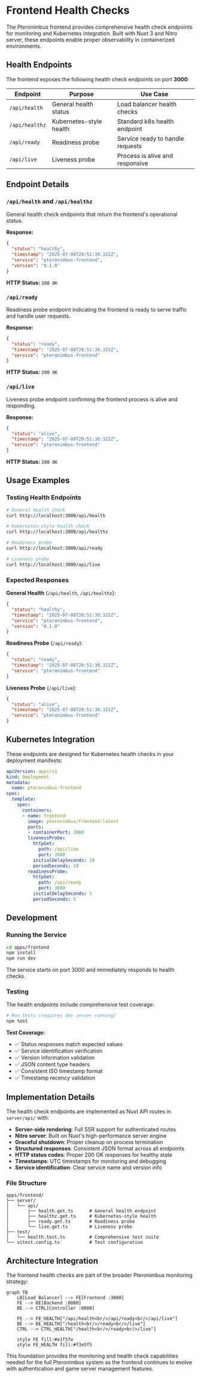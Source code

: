 # Frontend Health Checks

The Pteronimbus frontend provides comprehensive health check endpoints for monitoring and Kubernetes integration. Built with Nuxt 3 and Nitro server, these endpoints enable proper observability in containerized environments.

## Health Endpoints

The frontend exposes the following health check endpoints on port **3000**:

| Endpoint | Purpose | Use Case |
|----------|---------|----------|
| `/api/health` | General health status | Load balancer health checks |
| `/api/healthz` | Kubernetes-style health | Standard k8s health endpoint |
| `/api/ready` | Readiness probe | Service ready to handle requests |
| `/api/live` | Liveness probe | Process is alive and responsive |

## Endpoint Details

### `/api/health` and `/api/healthz`

General health check endpoints that return the frontend's operational status.

**Response:**
```json
{
  "status": "healthy",
  "timestamp": "2025-07-08T20:51:30.321Z",
  "service": "pteronimbus-frontend",
  "version": "0.1.0"
}
```

**HTTP Status:** `200 OK`

### `/api/ready`

Readiness probe endpoint indicating the frontend is ready to serve traffic and handle user requests.

**Response:**
```json
{
  "status": "ready",
  "timestamp": "2025-07-08T20:51:30.321Z",
  "service": "pteronimbus-frontend"
}
```

**HTTP Status:** `200 OK`

### `/api/live`

Liveness probe endpoint confirming the frontend process is alive and responding.

**Response:**
```json
{
  "status": "alive",
  "timestamp": "2025-07-08T20:51:30.321Z",
  "service": "pteronimbus-frontend"
}
```

**HTTP Status:** `200 OK`

## Usage Examples

### Testing Health Endpoints

```bash
# General health check
curl http://localhost:3000/api/health

# Kubernetes-style health check  
curl http://localhost:3000/api/healthz

# Readiness probe
curl http://localhost:3000/api/ready

# Liveness probe  
curl http://localhost:3000/api/live
```

### Expected Responses

**General Health** (`/api/health`, `/api/healthz`):
```json
{
  "status": "healthy",
  "timestamp": "2025-07-08T20:51:30.321Z",
  "service": "pteronimbus-frontend",
  "version": "0.1.0"
}
```

**Readiness Probe** (`/api/ready`):
```json
{
  "status": "ready",
  "timestamp": "2025-07-08T20:51:30.321Z",
  "service": "pteronimbus-frontend"
}
```

**Liveness Probe** (`/api/live`):
```json
{
  "status": "alive",
  "timestamp": "2025-07-08T20:51:30.321Z",
  "service": "pteronimbus-frontend"
}
```

## Kubernetes Integration

These endpoints are designed for Kubernetes health checks in your deployment manifests:

```yaml
apiVersion: apps/v1
kind: Deployment
metadata:
  name: pteronimbus-frontend
spec:
  template:
    spec:
      containers:
      - name: frontend
        image: pteronimbus/frontend:latest
        ports:
        - containerPort: 3000
        livenessProbe:
          httpGet:
            path: /api/live
            port: 3000
          initialDelaySeconds: 10
          periodSeconds: 10
        readinessProbe:
          httpGet:
            path: /api/ready
            port: 3000
          initialDelaySeconds: 5
          periodSeconds: 5
```

## Development

### Running the Service

```bash
cd apps/frontend
npm install
npm run dev
```

The service starts on port 3000 and immediately responds to health checks.

### Testing

The health endpoints include comprehensive test coverage:

```bash
# Run tests (requires dev server running)
npm test
```

**Test Coverage:**
- ✅ Status responses match expected values
- ✅ Service identification verification
- ✅ Version information validation
- ✅ JSON content type headers
- ✅ Consistent ISO timestamp format
- ✅ Timestamp recency validation

## Implementation Details

The health check endpoints are implemented as Nuxt API routes in `server/api/` with:

- **Server-side rendering**: Full SSR support for authenticated routes
- **Nitro server**: Built on Nuxt's high-performance server engine
- **Graceful shutdown**: Proper cleanup on process termination
- **Structured responses**: Consistent JSON format across all endpoints
- **HTTP status codes**: Proper 200 OK responses for healthy state
- **Timestamps**: UTC timestamps for monitoring and debugging
- **Service identification**: Clear service name and version info

### File Structure

```
apps/frontend/
├── server/
│   └── api/
│       ├── health.get.ts      # General health endpoint
│       ├── healthz.get.ts     # Kubernetes-style health
│       ├── ready.get.ts       # Readiness probe
│       └── live.get.ts        # Liveness probe
├── test/
│   └── health.test.ts         # Comprehensive test suite
└── vitest.config.ts           # Test configuration
```

## Architecture Integration

The frontend health checks are part of the broader Pteronimbus monitoring strategy:

```mermaid
graph TB
    LB[Load Balancer] --> FE[Frontend :3000]
    FE --> BE[Backend :8080]
    BE --> CTRL[Controller :8080]
    
    FE --> FE_HEALTH["/api/health<br/>/api/ready<br/>/api/live"]
    BE --> BE_HEALTH["/health<br/>/ready<br/>/live"]
    CTRL --> CTRL_HEALTH["/health<br/>/ready<br/>/live"]
    
    style FE fill:#e1f5fe
    style FE_HEALTH fill:#f3e5f5
```

This foundation provides the monitoring and health check capabilities needed for the full Pteronimbus system as the frontend continues to evolve with authentication and game server management features. 